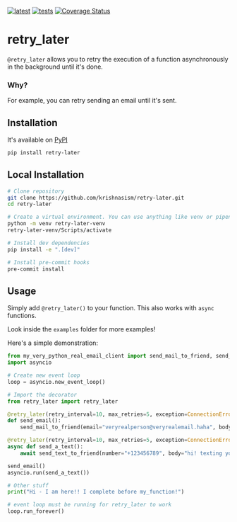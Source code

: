 [![latest](https://github.com/krishnasism/retry-later/actions/workflows/publish.yml/badge.svg)](https://github.com/krishnasism/retry-later/actions/workflows/publish.yml)
[![tests](https://github.com/krishnasism/retry-later/actions/workflows/test.yml/badge.svg?branch=main)](https://github.com/krishnasism/retry-later/actions/workflows/test.yml)
[![Coverage Status](https://coveralls.io/repos/github/krishnasism/retry-later/badge.svg?branch=main)](https://coveralls.io/github/krishnasism/retry-later?branch=main)
# retry_later

`@retry_later` allows you to retry the execution of a function asynchronously in the background until it's done.

### Why?

For example, you can retry sending an email until it's sent.

## Installation
It's available on [PyPI](https://pypi.org/project/retry-later/)
```bash
pip install retry-later
```

## Local Installation
```bash
# Clone repository
git clone https://github.com/krishnasism/retry-later.git
cd retry-later

# Create a virtual environment. You can use anything like venv or pipenv
python -m venv retry-later-venv
retry-later-venv/Scripts/activate

# Install dev dependencies
pip install -e ".[dev]"

# Install pre-commit hooks
pre-commit install
```

## Usage

Simply add `@retry_later()` to your function. This also works with `async` functions.

Look inside the `examples` folder for more examples!

Here's a simple demonstration:

```python
from my_very_python_real_email_client import send_mail_to_friend, send_text_to_friend
import asyncio

# Create new event loop
loop = asyncio.new_event_loop()

# Import the decorator
from retry_later import retry_later

@retry_later(retry_interval=10, max_retries=5, exception=ConnectionError)
def send_email():
    send_mail_to_friend(email="veryrealperson@veryrealemail.haha", body="hi!")

@retry_later(retry_interval=10, max_retries=5, exception=ConnectionError)
async def send_a_text():
    await send_text_to_friend(number="+123456789", body="hi! texting you")

send_email()
asyncio.run(send_a_text())

# Other stuff
print("Hi - I am here!! I complete before my_function!")

# event loop must be running for retry_later to work
loop.run_forever()
